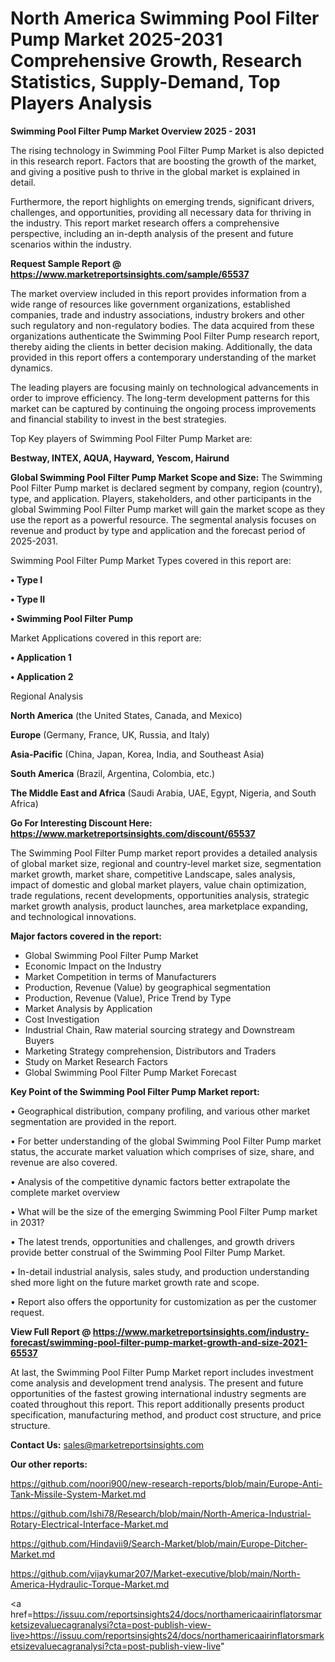 # North America Swimming Pool Filter Pump Market 2025-2031 Comprehensive Growth, Research Statistics, Supply-Demand,  Top Players Analysis

<Strong> Swimming Pool Filter Pump Market Overview 2025 - 2031</strong>

The rising technology in Swimming Pool Filter Pump Market is also depicted in this research report. Factors that are boosting the growth of the market, and giving a positive push to thrive in the global market is explained in detail.

Furthermore, the report highlights on emerging trends, significant drivers, challenges, and opportunities, providing all necessary data for thriving in the industry. This report market research offers a comprehensive perspective, including an in-depth analysis of the present and future scenarios within the industry.

<strong>Request Sample Report @ <a href=https://www.marketreportsinsights.com/sample/65537>https://www.marketreportsinsights.com/sample/65537</a></strong>

The market overview included in this report provides information from a wide range of resources like government organizations, established companies, trade and industry associations, industry brokers and other such regulatory and non-regulatory bodies. The data acquired from these organizations authenticate the Swimming Pool Filter Pump research report, thereby aiding the clients in better decision making. Additionally, the data provided in this report offers a contemporary understanding of the market dynamics.

The leading players are focusing mainly on technological advancements in order to improve efficiency. The long-term development patterns for this market can be captured by continuing the ongoing process improvements and financial stability to invest in the best strategies.

Top Key players of Swimming Pool Filter Pump Market are:

<strong>Bestway, INTEX, AQUA, Hayward, Yescom, Hairund</strong>

<strong><b>Global Swimming Pool Filter Pump Market Scope and Size:</b></strong>
The Swimming Pool Filter Pump market is declared segment by company, region (country), type, and application. Players, stakeholders, and other participants in the global Swimming Pool Filter Pump market will gain the market scope as they use the report as a powerful resource. The segmental analysis focuses on revenue and product by type and application and the forecast period of 2025-2031.

Swimming Pool Filter Pump Market Types covered in this report are:

<strong>• Type I

• Type II

• Swimming Pool Filter Pump</strong>

Market Applications covered in this report are:

<strong>• Application 1

• Application 2</strong> 

Regional Analysis

<strong>North America</strong> (the United States, Canada, and Mexico)

<strong>Europe</strong> (Germany, France, UK, Russia, and Italy)

<strong>Asia-Pacific</strong> (China, Japan, Korea, India, and Southeast Asia)

<strong>South America</strong> (Brazil, Argentina, Colombia, etc.)

<strong>The Middle East and Africa</strong> (Saudi Arabia, UAE, Egypt, Nigeria, and South Africa)

<strong>Go For Interesting Discount Here: <a href=https://www.marketreportsinsights.com/discount/65537>https://www.marketreportsinsights.com/discount/65537</a></strong>

The Swimming Pool Filter Pump market report provides a detailed analysis of global market size, regional and country-level market size, segmentation market growth, market share, competitive Landscape, sales analysis, impact of domestic and global market players, value chain optimization, trade regulations, recent developments, opportunities analysis, strategic market growth analysis, product launches, area marketplace expanding, and technological innovations.

<strong><b>Major factors covered in the report:</b></strong>
<ul>
  <li>Global Swimming Pool Filter Pump Market </li>
  <li>Economic Impact on the Industry</li>
  <li>Market Competition in terms of Manufacturers</li>
  <li>Production, Revenue (Value) by geographical segmentation</li>
  <li>Production, Revenue (Value), Price Trend by Type</li>
  <li>Market Analysis by Application</li>
  <li>Cost Investigation</li>
  <li>Industrial Chain, Raw material sourcing strategy and Downstream Buyers</li>
  <li>Marketing Strategy comprehension, Distributors and Traders</li>
  <li>Study on Market Research Factors</li>
  <li>Global Swimming Pool Filter Pump Market Forecast</li>
</ul>

<strong><b>Key Point of the Swimming Pool Filter Pump Market report:</b></strong>

• Geographical distribution, company profiling, and various other market segmentation are provided in the report.

• For better understanding of the global Swimming Pool Filter Pump market status, the accurate market valuation which comprises of size, share, and revenue are also covered.

• Analysis of the competitive dynamic factors better extrapolate the complete market overview

• What will be the size of the emerging Swimming Pool Filter Pump market in 2031?

• The latest trends, opportunities and challenges, and growth drivers provide better construal of the Swimming Pool Filter Pump Market.

• In-detail industrial analysis, sales study, and production understanding shed more light on the future market growth rate and scope.

• Report also offers the opportunity for customization as per the customer request.

<strong><b>View Full Report @ <a href=https://www.marketreportsinsights.com/industry-forecast/swimming-pool-filter-pump-market-growth-and-size-2021-65537>https://www.marketreportsinsights.com/industry-forecast/swimming-pool-filter-pump-market-growth-and-size-2021-65537</a></b></strong>


At last, the Swimming Pool Filter Pump Market report includes investment come analysis and development trend analysis. The present and future opportunities of the fastest growing international industry segments are coated throughout this report. This report additionally presents product specification, manufacturing method, and product cost structure, and price structure.

<strong>Contact Us:</strong>
sales@marketreportsinsights.com

<strong>Our other reports:</strong>

<a href=https://github.com/noori900/new-research-reports/blob/main/Europe-Anti-Tank-Missile-System-Market.md>https://github.com/noori900/new-research-reports/blob/main/Europe-Anti-Tank-Missile-System-Market.md</a>

<a href=https://github.com/Ishi78/Research/blob/main/North-America-Industrial-Rotary-Electrical-Interface-Market.md>https://github.com/Ishi78/Research/blob/main/North-America-Industrial-Rotary-Electrical-Interface-Market.md</a>

<a href=https://github.com/Hindavii9/Search-Market/blob/main/Europe-Ditcher-Market.md>https://github.com/Hindavii9/Search-Market/blob/main/Europe-Ditcher-Market.md</a>

<a href=https://github.com/vijaykumar207/Market-executive/blob/main/North-America-Hydraulic-Torque-Market.md>https://github.com/vijaykumar207/Market-executive/blob/main/North-America-Hydraulic-Torque-Market.md</a>

<a href=https://issuu.com/reportsinsights24/docs/northamericaairinflatorsmarketsizevaluecagranalysi?cta=post-publish-view-live>https://issuu.com/reportsinsights24/docs/northamericaairinflatorsmarketsizevaluecagranalysi?cta=post-publish-view-live</a>"
